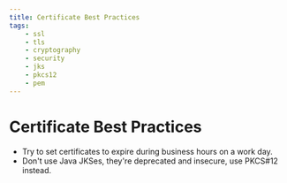 ```yaml
---
title: Certificate Best Practices
tags:
    - ssl
    - tls
    - cryptography
    - security
    - jks
    - pkcs12
    - pem
---
```


# Certificate Best Practices

- Try to set certificates to expire during business hours on a work day.
- Don't use Java JKSes, they're deprecated and insecure, use PKCS#12 instead.
